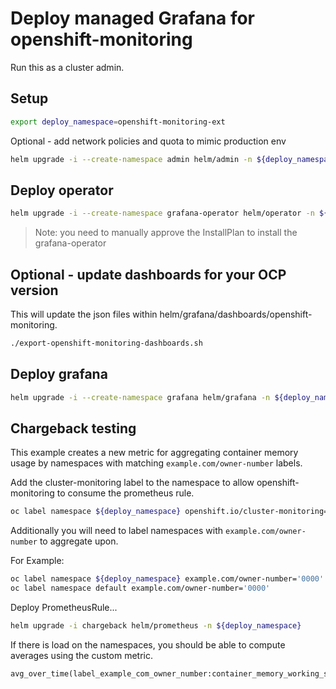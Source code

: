 # Deploy managed Grafana for openshift-monitoring

Run this as a cluster admin.

## Setup

```sh
export deploy_namespace=openshift-monitoring-ext
```

Optional - add network policies and quota to mimic production env

```sh
helm upgrade -i --create-namespace admin helm/admin -n ${deploy_namespace}
```

## Deploy operator

```sh
helm upgrade -i --create-namespace grafana-operator helm/operator -n ${deploy_namespace}
```

> Note: you need to manually approve the InstallPlan to install the grafana-operator

## Optional - update dashboards for your OCP version

This will update the json files within helm/grafana/dashboards/openshift-monitoring.

```sh
./export-openshift-monitoring-dashboards.sh
```

## Deploy grafana

```sh
helm upgrade -i --create-namespace grafana helm/grafana -n ${deploy_namespace} --set grafana.datasources.prometheus.openshift_monitoring.password=$(oc extract secret/grafana-datasources -n openshift-monitoring --keys=prometheus.yaml --to=- | grep -zoP '"basicAuthPassword":\s*"\K[^\s,]*(?=\s*",)')
```

## Chargeback testing

This example creates a new metric for aggregating container memory usage by namespaces with matching `example.com/owner-number` labels.

Add the cluster-monitoring label to the namespace to allow openshift-monitoring to consume the prometheus rule.

```sh
oc label namespace ${deploy_namespace} openshift.io/cluster-monitoring='true'
```

Additionally you will need to label namespaces with `example.com/owner-number` to aggregate upon.

For Example:

```sh
oc label namespace ${deploy_namespace} example.com/owner-number='0000'
oc label namespace default example.com/owner-number='0000'
```

Deploy PrometheusRule...

```sh
helm upgrade -i chargeback helm/prometheus -n ${deploy_namespace}
```

If there is load on the namespaces, you should be able to compute averages using the custom metric.

```promql
avg_over_time(label_example_com_owner_number:container_memory_working_set_bytes:sum[24h])
```
